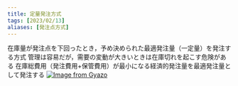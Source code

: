 ```yaml
---
title: 定量発注方式
tags: [2023/02/13]
aliases: [発注点方式]
---
```


在庫量が発注点を下回ったとき，予め決められた最適発注量（一定量）を発注する方式
管理は容易だが，需要の変動が大きいときは在庫切れを起こす危険がある
在庫総費用（発注費用+保管費用）が最小になる経済的発注量を最適発注量として発注する
[![Image from Gyazo](https://i.gyazo.com/573b69e439fd544c4cc1aa8a0c11bb62.png)](https://gyazo.com/573b69e439fd544c4cc1aa8a0c11bb62)